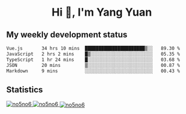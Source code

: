 <h1 align="center">Hi 👋, I'm Yang Yuan</h1>


## My weekly development status
<!--START_SECTION:waka-->

```txt
Vue.js       34 hrs 10 mins  ██████████████████████▒░░   89.30 %
JavaScript   2 hrs 2 mins    █▒░░░░░░░░░░░░░░░░░░░░░░░   05.35 %
TypeScript   1 hr 24 mins    █░░░░░░░░░░░░░░░░░░░░░░░░   03.68 %
JSON         20 mins         ▒░░░░░░░░░░░░░░░░░░░░░░░░   00.87 %
Markdown     9 mins          ░░░░░░░░░░░░░░░░░░░░░░░░░   00.43 %
```

<!--END_SECTION:waka-->

## Statistics
<a href="https://github.com/anuraghazra/github-readme-stats">
  <img src="https://github-readme-stats.vercel.app/api/top-langs/?username=no5no6&theme=dracula" alt="no5no6">
</a>
<a href="https://github.com/anuraghazra/github-readme-stats">
  <img src="https://github-readme-stats.vercel.app/api?username=no5no6&show_icons=true&theme=dracula&line_height=40" alt="no5no6">
</a>
<a href="https://github.com/anuraghazra/github-readme-stats">
  <img align="center" src="https://github-readme-streak-stats.herokuapp.com/?user=no5no6&theme=dracula" alt="no5no6" />
</a>